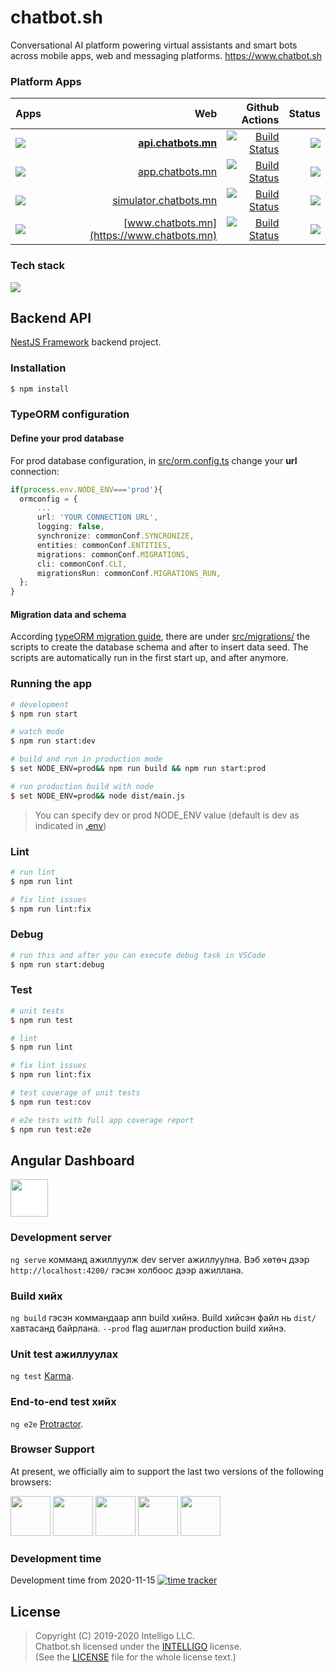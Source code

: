 # chatbot.sh

Conversational AI platform powering virtual assistants and smart bots across mobile apps, web and messaging platforms. https://www.chatbot.sh

### Platform Apps

| Apps             |                                                    Web |                                                                                                                                                                     Github Actions | Status |
| ---------------- | -----------------------------------------------------: | ---------------------------------------------------------------------------------------------------------------------------------------------------------------------------------: | -----: |
| ![][api-chatbot] |         **[api.chatbots.mn](https://api.chatbots.mn)** |         [![Build Status](https://github.com/intelligo-systems/chatbots.mn/workflows/backend/badge.svg)](https://github.com/intelligo-systems/chatbots.mn/actions?workflow=backend) | ![][heroku]       |
| ![][stu-chatbot] |             [app.chatbots.mn](https://app.chatbots.mn) |           [![Build Status](https://github.com/intelligo-systems/chatbots.mn/workflows/studio/badge.svg)](https://github.com/intelligo-systems/chatbots.mn/actions?workflow=studio) | ![][heroku]       |
| ![][sim-chatbot] | [simulator.chatbots.mn](https://simulator.chatbots.mn) |     [![Build Status](https://github.com/intelligo-systems/chatbots.mn/workflows/simulator/badge.svg)](https://github.com/intelligo-systems/chatbots.mn/actions?workflow=simulator) | ![][heroku]       |
| ![][www-chatbot] |             [www.chatbots.mn](https://www.chatbots.mn) | [![Build Status](https://github.com/intelligo-systems/chatbots.mn/workflows/marketplace/badge.svg)](https://github.com/intelligo-systems/chatbots.mn/actions?workflow=marketplace) | ![][heroku]      |

### Tech stack

[<img src="https://github.com/intelligo-systems/jisho.mn/blob/master/.github/assets/stack.png"/>](https://chatbots.mn)

## Backend API

[NestJS Framework](https://github.com/nestjs/nest) backend project.

### Installation

```bash
$ npm install
```

### TypeORM configuration

#### Define your prod database

For prod database configuration,
in [src/orm.config.ts](src/orm.config.ts) change your **url** connection:

```ts
if(process.env.NODE_ENV==='prod'){
  ormconfig = {
      ...
      url: 'YOUR CONNECTION URL',
      logging: false,
      synchronize: commonConf.SYNCRONIZE,
      entities: commonConf.ENTITIES,
      migrations: commonConf.MIGRATIONS,
      cli: commonConf.CLI,
      migrationsRun: commonConf.MIGRATIONS_RUN,
  };
}

```

#### Migration data and schema

According [typeORM migration guide](https://github.com/typeorm/typeorm/blob/master/docs/migrations.md),
there are under [src/migrations/](src/migrations/) the scripts to create the database schema and after to insert data seed.
The scripts are automatically run in the first start up, and after anymore.

### Running the app

```bash
# development
$ npm run start

# watch mode
$ npm run start:dev

# build and run in production mode
$ set NODE_ENV=prod&& npm run build && npm run start:prod

# run production build with node
$ set NODE_ENV=prod&& node dist/main.js
```

> You can specify dev or prod NODE_ENV value (default is dev as indicated in [.env](.env))

### Lint

```bash
# run lint
$ npm run lint

# fix lint issues
$ npm run lint:fix

```

### Debug

```bash
# run this and after you can execute debug task in VSCode
$ npm run start:debug

```

### Test

```bash
# unit tests
$ npm run test

# lint
$ npm run lint

# fix lint issues
$ npm run lint:fix

# test coverage of unit tests
$ npm run test:cov

# e2e tests with full app coverage report
$ npm run test:e2e

```

## Angular Dashboard

[<img src="https://raw.githubusercontent.com/creativetimofficial/public-assets/master/logos/angular-logo.png" width="60" height="60" style="background:white;"/>](https://www.creative-tim.com/product/argon-dashboard-pro-angular)

### Development server

`ng serve` комманд ажиллуулж dev server ажиллуулна. Вэб хөтөч дээр `http://localhost:4200/` гэсэн холбоос дээр ажиллана. 

### Build хийх

`ng build` гэсэн коммандаар апп build хийнэ. Build хийсэн файл нь `dist/` хавтасанд байрлана. `--prod` flag ашиглан production build хийнэ.

### Unit test ажиллуулах

`ng test` [Karma](https://karma-runner.github.io).

### End-to-end test хийх

`ng e2e` [Protractor](http://www.protractortest.org/).

### Browser Support

At present, we officially aim to support the last two versions of the following browsers:

<img src="https://s3.amazonaws.com/creativetim_bucket/github/browser/chrome.png" width="64" height="64"> <img src="https://s3.amazonaws.com/creativetim_bucket/github/browser/firefox.png" width="64" height="64"> <img src="https://s3.amazonaws.com/creativetim_bucket/github/browser/edge.png" width="64" height="64"> <img src="https://s3.amazonaws.com/creativetim_bucket/github/browser/safari.png" width="64" height="64"> <img src="https://s3.amazonaws.com/creativetim_bucket/github/browser/opera.png" width="64" height="64">

### Development time 

Development time from 2020-11-15 [![time tracker](https://wakatime.com/badge/github/intelligo-io/chatbots.mn.svg)](https://wakatime.com/badge/github/intelligo-io/chatbots.mn)

## License

> Copyright (C) 2019-2020 Intelligo LLC.  
> Chatbot.sh licensed under the [INTELLIGO](./LICENSE) license.  
> (See the [LICENSE](./LICENSE) file for the whole license text.)

[api-chatbot]: https://img.shields.io/badge/backend-chatbots.mn-007acc?style=flat-square&logo=node.js&logoWidth=18
[stu-chatbot]: https://img.shields.io/badge/studio-chatbots.mn-007acc?style=flat-square&logo=angular&logoWidth=32
[sim-chatbot]: https://img.shields.io/badge/simulator-chatbots.mn-007acc?style=flat-square&logo=angular
[www-chatbot]: https://img.shields.io/badge/www-chatbots.mn-007acc?style=flat-square&logo=angular&logoWidth=37

[heroku]: https://img.shields.io/badge/heroku-DEPLOYED-40a6bc?style=flat&logo=heroku&labelColor=0d1d25
